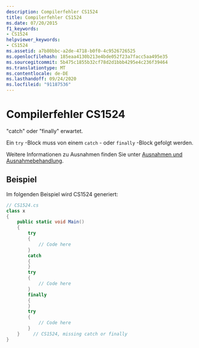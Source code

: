 ```yaml
---
description: Compilerfehler CS1524
title: Compilerfehler CS1524
ms.date: 07/20/2015
f1_keywords:
- CS1524
helpviewer_keywords:
- CS1524
ms.assetid: a7b80bbc-a2de-4718-b0f0-4c9526726525
ms.openlocfilehash: 185eaa4130b213e4bde052f23a7facc5aa495e35
ms.sourcegitcommit: 5b475c1855b32cf78d2d1bbb4295e4c236f39464
ms.translationtype: MT
ms.contentlocale: de-DE
ms.lasthandoff: 09/24/2020
ms.locfileid: "91187536"
---
```

# <a name="compiler-error-cs1524"></a>Compilerfehler CS1524

"catch" oder "finally" erwartet.  
  
 Ein `try` -Block muss von einem `catch` - oder `finally` -Block gefolgt werden.  
  
 Weitere Informationen zu Ausnahmen finden Sie unter [Ausnahmen und Ausnahmebehandlung](../programming-guide/exceptions/index.md).  
  
## <a name="example"></a>Beispiel  

 Im folgenden Beispiel wird CS1524 generiert:  
  
```csharp  
// CS1524.cs  
class x  
{  
    public static void Main()  
    {  
        try  
        {  
            // Code here  
        }  
        catch  
        {  
        }  
        try  
        {  
            // Code here  
        }  
        finally  
        {  
        }  
        try  
        {  
            // Code here  
        }  
    }     // CS1524, missing catch or finally  
}  
```
